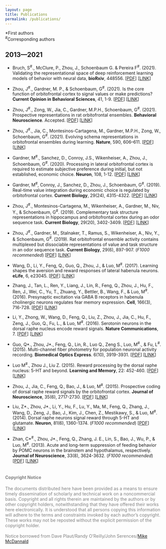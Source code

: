 ```yaml
---
layout: page
title: Publications
permalink: /publications/
---
```


\*First authors<br><sup>#</sup>Corresponding authors

## 2013—2021

-	Bruch, S<sup>#</sup>., McClure, P., Zhou, J., Schoenbaum G. & Pereira F<sup>#</sup>. (2021). Validating the representational space of deep reinforcement learning models of behavior with neural data, **bioRxiv**, 448556. [[PDF](/papers/2021_bioRxiv_Bruch.pdf)] [[LINK](https://www.biorxiv.org/content/10.1101/2021.06.15.448556v1.full.pdf)]

-	Zhou, J<sup>#</sup>., Gardner, M. P., & Schoenbaum, G<sup>#</sup>. (2021). Is the core function of orbitofrontal cortex to signal values or make predictions? **Current Opinion in Behavioral Sciences**, 41, 1-9. [[PDF](/papers/2021_curr_opin_behav_sci.pdf)] [[LINK](https://psyarxiv.com/nzjm9/)]

-	Zhou, J<sup>#</sup>., Zong, W., Jia, C., Gardner, M.P.H., Schoenbaum, G<sup>#</sup>. (2021). Prospective representations in rat orbitofrontal ensembles. **Behavioral Neuroscience**. Accepted. [[PDF](/papers/2021_behav_neurosci.pdf)] [[LINK](https://doi.org/10.1101/2020.08.27.268391)]

-	Zhou, J<sup>#</sup>., Jia, C., Montesinos-Cartagena, M., Gardner, M.P.H., Zong, W., Schoenbaum, G<sup>#</sup>. (2021). Evolving schema representations in orbitofrontal ensembles during learning. **Nature**, 590, 606–611. [[PDF](/papers/2021_nature.pdf)] [[LINK](https://doi.org/10.1038/s41586-020-03061-2)]

-	Gardner, M<sup>#</sup>., Sanchez, D., Conroy, J.S., Wikenheiser, A., Zhou, J., Schoenbaum, G<sup>#</sup>. (2020). Processing in lateral orbitofrontal cortex is required to estimate subjective preference during initial, but not established, economic choice. **Neuron**, 108, 1-12. [[PDF](/papers/2020_gardner_neuron.pdf)] [[LINK](https://www.sciencedirect.com/science/article/abs/pii/S0896627320306413)]

-	Gardner, M<sup>#</sup>, Conroy, J., Sanchez, D., Zhou, J., Schoenbaum, G<sup>#</sup>. (2019). Real-time value integration during economic choice is regulated by orbitofrontal cortex. **Current Biology**, 29(24), 4315-4322. [[PDF](/papers/2019_gardner_curr_biol.pdf)] [[LINK](https://www.sciencedirect.com/science/article/pii/S0960982219314307)]

-	Zhou, J<sup>#</sup>., Montesinos-Cartagena, M., Wikenheiser, A., Gardner, M., Niv, Y., & Schoenbaum, G<sup>#</sup>. (2019). Complementary task structure representations in hippocampus and orbitofrontal cortex during an odor sequence task. **Current Biology**, 29(20), 3402-3409. [[PDF](/papers/2019_curr_biol_b.pdf)] [[LINK](https://www.sciencedirect.com/science/article/pii/S0960982219310905)]

-	Zhou, J<sup>#</sup>., Gardner, M., Stalnaker, T., Ramus, S., Wikenheiser, A., Niv, Y., & Schoenbaum, G<sup>#</sup>. (2019). Rat orbitofrontal ensemble activity contains multiplexed but dissociable representations of value and task structure in an odor sequence task. **Current Biology**, 29(6), 897-907. (*F1000 recommended*) [[PDF](/papers/2019_curr_biol_a.pdf)] [[LINK](https://www.sciencedirect.com/science/article/pii/S0960982219300776)]

-	Wang, D., Li, Y., Feng, Q., Guo, Q., Zhou, J., & Luo, M<sup>#</sup>. (2017). Learning shapes the aversion and reward responses of lateral habenula neurons. **eLife**, 6, e23045. [[PDF](/papers/2017_wang_elife.pdf)] [[LINK](https://elifesciences.org/articles/23045)]

-	Zhang, J., Tan, L., Ren, Y., Liang, J., Lin, R., Feng, Q., Zhou, J., Hu, F., Ren, J., Wei, C., Yu, T., Zhuang, Y., Bettler, B., Wang, F., & Luo, M<sup>#</sup>. (2016). Presynaptic excitation via GABA B receptors in habenula cholinergic neurons regulates fear memory expression. **Cell**, 166(3), 716-728. [[PDF](/papers/2016_zhang_cell.pdf)] [[LINK](https://www.sciencedirect.com/science/article/pii/S0092867416307942)]

-	Li, Y., Zhong, W., Wang, D., Feng, Q., Liu, Z., Zhou, J., Jia, C., Hu, F., Zeng, J., Guo, Q., Fu, L., & Luo, M<sup>#</sup>. (2016). Serotonin neurons in the dorsal raphe nucleus encode reward signals. **Nature Communications**, 7. [[PDF](/papers/2016_li_nat_commun.pdf)] [[LINK](https://www.nature.com/articles/ncomms10503)]

-	Guo, Q\*., Zhou, J\*., Feng, Q., Lin, R., Luo Q., Zeng S., Luo, M<sup>#</sup>., & Fu, L<sup>#</sup>. (2015). Multi-channel fiber photometry for population neuronal activity recording. **Biomedical Optics Express**. 6(10), 3919-3931. [[PDF](/papers/2015_guo_boe.pdf)] [[LINK](https://www.osapublishing.org/boe/fulltext.cfm?uri=boe-6-10-3919&id=326666)]

-	Luo M<sup>#</sup>., Zhou J., Liu Z. (2015). Reward processing by the dorsal raphe nucleus: 5-HT and beyond. **Learning and Memory**, 22: 452-460. [[PDF](/papers/2015_luo_learn_mem.pdf)] [[LINK](http://learnmem.cshlp.org/content/22/9/452)]

-	Zhou, J., Jia, C., Feng, Q., Bao, J., & Luo, M<sup>#</sup>. (2015). Prospective coding of dorsal raphe reward signals by the orbitofrontal cortex. **Journal of Neuroscience**, 35(6), 2717-2730. [[PDF](/papers/2015_jneuro.pdf)] [[LINK](https://www.jneurosci.org/content/35/6/2717)]

-	Liu, Z\*., Zhou, J\*., Li, Y., Hu, F., Lu, Y., Ma, M., Feng, Q., Zhang, J., Wang, D., Zeng, J., Bao, J., Kim, J., Chen, Z., Mestikawy, S., & Luo, M<sup>#</sup>. (2014). Dorsal raphe neurons signal reward through 5-HT and glutamate. **Neuron**, 81(6), 1360-1374. (*F1000 recommended*) [[PDF](/papers/2014_liu_neuron.pdf)] [[LINK](https://www.cell.com/neuron/fulltext/S0896-6273(14)00108-1?_returnURL=https%3A%2F%2Flinkinghub.elsevier.com%2Fretrieve%2Fpii%2FS0896627314001081%3Fshowall%3Dtrue)]

-	Zhan, C\*<sup>#</sup>., Zhou, J\*., Feng, Q., Zhang, J. E., Lin, S., Bao, J., Wu, P., & Luo, M<sup>#</sup>. (2013). Acute and long-term suppression of feeding behavior by POMC neurons in the brainstem and hypothalamus, respectively. **Journal of Neuroscience**, 33(8), 3624-3632. (*F1000 recommended*) [[PDF](/papers/2013_zhan_jneuro.pdf)] [[LINK](https://www.jneurosci.org/content/33/8/3624)]

<h4 style="color:gray"><br>Copyright Notice</h4> 
<p style="color:gray">
The documents distributed here have been provided as a means to ensure timely dissemination of scholarly and technical work on a noncommercial basis. Copyright and all rights therein are maintained by the authors or by other copyright holders, notwithstanding that they have offered their works here electronically. It is understood that all persons copying this information will adhere to the terms and constraints invoked by each author’s copyright. These works may not be reposted without the explicit permission of the copyright holder.<br><br>
Notice borrowed from Dave Plaut/Randy O’Reilly/John Serences/<a href="http://mcdannaldlab.org/home">Mike McDannald</a>
</p>
